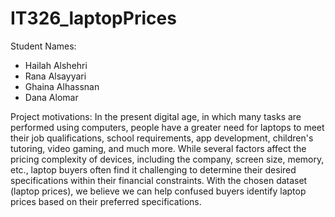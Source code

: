 # IT326_laptopPrices

Student Names: 
- Hailah Alshehri
- Rana Alsayyari
- Ghaina Alhassnan
- Dana Alomar

Project motivations: In the present digital age, in which many tasks are performed using computers, people have a greater need for laptops to meet their job qualifications, school requirements, app development, children's tutoring, video gaming, and much more. While several factors affect the pricing complexity of devices, including the company, screen size, memory, etc., laptop buyers often find it challenging to determine their desired specifications within their financial constraints. With the chosen dataset (laptop prices), we believe we can help confused buyers identify laptop prices based on their preferred specifications.

